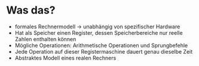 # Was das?
- formales Rechnermodell -> unabhängig von spezifischer Hardware
- Hat als Speicher einen Register, dessen Speicherbereiche nur reelle Zahlen enthalten können
- Mögliche Operationen: Arithmetische Operationen und Sprungbefehle
- Jede Operation auf dieser Registermaschine dauert genau dieselbe Zeit
- Abstraktes Modell eines realen Rechners